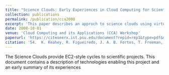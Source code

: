 ```yaml
---
title: "Science Clouds: Early Experiences in Cloud Computing for Scientific Applications"
collection: publications
permalink: /publication/cca2008
excerpt: 'This paper describes an approch to science clouds using virtualization'
date: 2008-10-01
venue: 'Cloud Computing and its Applications (CCA) Workshop'
paperurl: 'https://citeseerx.ist.psu.edu/document?repid=rep1&type=pdf&doi=1d2191de531e59c0aed6548ac1d5c955210fb1c0'
citation: '54.	K. Keahey, R. Figueiredo, J. A. B. Fortes, T. Freeman, M. Tsugawa, “Science Clouds: Early Experiences in Cloud Computing for Scientific Applications”, Cloud Computing and its Applications (CCA) Workshop, Oct 2008'
---
```


The Science Clouds provide EC2-style cycles to scientific projects. This document contains a description of technologies enabling this project and an early summary of its experiences